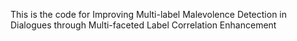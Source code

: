 This is the code for Improving Multi-label Malevolence Detection in Dialogues through Multi-faceted Label Correlation Enhancement
